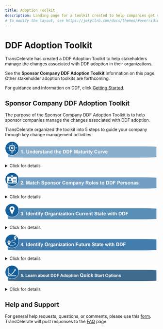 ```yaml
---
title: Adoption Toolkit
description: Landing page for a toolkit created to help companies get started with DDF and providing change management support
# To modify the layout, see https://jekyllrb.com/docs/themes/#overriding-theme-defaults
---
```

# DDF Adoption Toolkit

TransCelerate has created a DDF Adoption Toolkit to help stakeholders manage the changes associated with DDF adoption in their organizations. 

See the **Sponsor Company DDF Adoption Toolkit** information on this page. Other stakeholder adoption toolkits are forthcoming.  

For guidance and information on DDF, click [Getting Started](getting-started.md). 

## Sponsor Company DDF Adoption Toolkit
The purpose of the Sponsor Company DDF Adoption Toolkit is to help sponsor companies manage the changes associated with DDF adoption.   

TransCelerate organized the toolkit into 5 steps to guide your company through key change management activities.

<img src="media\images\Toolkit Step 1.png" width=500>
<p></p>
<details>
<summary>Click for details</summary>
<p></p>
<table>
 <thead>
  <tr>
   <th>Topic</th>
   <th>Description</th>
  </tr>
  <tr>
   <td><strong>Purpose</strong></td>
   <td>Understand the 5 stages toward DDF adoption to help create a potential roadmap toward a future state involving DDF</td>
  </tr>
  <tr>
   <td><strong>Outcome</strong></td>
   <td>Clear understanding of the DDF maturity curve</td>
  </tr>
  <tr>
   <td><strong>Action Steps</strong></td>
   <td>Click here for the DDF Maturity Curve</td>
  </tr>
 </thead>
</table>
<p></p>
</details>
<p></p>

<img src="media\images\Toolkit Step 2.png" width=500>
<p></p>
<details>
<summary>Click for details</summary>
<p></p>
<table>
 <thead>
  <tr>
   <th>Topic</th>
   <th>Description</th>
  </tr>
  <tr>
   <td><strong>Purpose</strong></td>
   <td>Identify and match organizational functional areas to DDF personas</td>
  </tr>
  <tr>
   <td><strong>Outcome</strong></td>
   <td>Understand which of your organization's functional areas are impacted by adopting DDF</td>
  </tr>
  <tr>
   <td><strong>Action Steps</strong></td>
   <td>Click here for the DDF Personas: Sponsor Company Edition</td>
  </tr>
 </thead>
</table>
<p></p>
</details>
<p></p>

<img src="media\images\Toolkit Step 3.png" width=500>

<p></p>
<details>
<summary>Click for details</summary>
<p></p>
<table>
 <thead>
  <tr>
   <th>Topic</th>
   <th>Description</th>
  </tr>
  <tr>
   <td><strong>Purpose</strong></td>
   <td>Determine the current state of your organization on the DDF maturity curve</td>
  </tr>
  <tr>
   <td><strong>Outcome</strong></td>
   <td>Obtain a clear understanding of where your organization aligns to on the DDF Maturity curve</td>
  </tr>
  <tr>
   <td><strong>Action Steps</strong></td>
   <td>Click here for an Organization Self-Assessment</td>
  </tr>
 </thead>
</table>
<p></p>
</details>
<p></p>

<img src="media\images\Toolkit Step 4.png" width=500>

<p></p>
<details>
<summary>Click for details</summary>
<p></p>
<table>
 <thead>
  <tr>
   <th>Topic</th>
   <th>Description</th>
  </tr>
  <tr>
   <td><strong>Purpose</strong></td>
   <td>Determine your organization's future state involving DDF</td>
  </tr>
  <tr>
   <td><strong>Outcome</strong></td>
   <td>Develop a high level roadmap for your organization regarding DDF</td>
  </tr>
  <tr>
   <td><strong>Action Steps</strong></td>
   <td>Use the DDF Maturity Curve, Current State information, and Quick Start Guide to create a future state roadmap</td>
  </tr>
 </thead>
</table>
<p></p>
</details>
<p></p>

<img src="media\images\Toolkit Step 5.png" width=500>

<p></p>
<details>
<summary>Click for details</summary>
<p></p>
<table>
 <thead>
  <tr>
   <th>Topic</th>
   <th>Description</th>
  </tr>
  <tr>
   <td><strong>Purpose</strong></td>
   <td>Learn about the Quick Start Guide and options on adopting DDF</td>
  </tr>
  <tr>
   <td><strong>Outcome</strong></td>
   <td>Develop an action plan for your organization that includes activities to facilitate DDF adoption from current to future state</td>
  </tr>
  <tr>
   <td><strong>Action Steps</strong></td>
   <td>Click here for the Quick Start Guide</td>
  </tr>
 </thead>
</table>
<p></p>
</details>
<p></p>

## Help and Support

For general help requests, questions, or comments, please use this [form](https://www.transcelerate.com/assets/digital-data-flow-feedback-form/). TransCelerate will post responses to the [FAQ](faq.md) page.